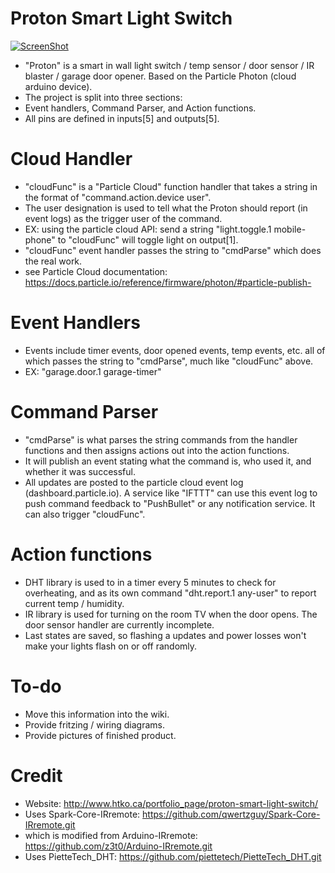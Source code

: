 # Proton Smart Light Switch
[![ScreenShot](http://www.htko.ca/wp-content/uploads/2016/04/Youtube-button.png)](https://youtu.be/7FFnYyeRKBw)
- "Proton" is a smart in wall light switch / temp sensor / door sensor / IR blaster / garage door opener. Based on the Particle Photon (cloud arduino device).
- The project is split into three sections:
- Event handlers, Command Parser, and Action functions.
- All pins are defined in inputs[5] and outputs[5].
# Cloud Handler
- "cloudFunc" is a "Particle Cloud" function handler that takes a string in the format of "command.action.device user". 
- The user designation is used to tell what the Proton should report (in event logs) as the trigger user of the command. 
- EX: using the particle cloud API: send a string "light.toggle.1 mobile-phone" to "cloudFunc" will toggle light on output[1].
- "cloudFunc" event handler passes the string to "cmdParse" which does the real work.
- see Particle Cloud documentation: https://docs.particle.io/reference/firmware/photon/#particle-publish-
# Event Handlers
- Events include timer events, door opened events, temp events, etc. all of which passes the string to "cmdParse", much like "cloudFunc" above.
- EX: "garage.door.1 garage-timer"
# Command Parser
- "cmdParse" is what parses the string commands from the handler functions and then assigns actions out into the action functions.
- It will publish an event stating what the command is, who used it, and whether it was successful.
- All updates are posted to the particle cloud event log (dashboard.particle.io). A service like "IFTTT" can use this event log to push command feedback to "PushBullet" or any notification service. It can also trigger "cloudFunc".
# Action functions
- DHT library is used to in a timer every 5 minutes to check for overheating, and as its own command "dht.report.1 any-user" to report current temp / humidity. 
- IR library is used for turning on the room TV when the door opens. The door sensor handler are currently incomplete.
- Last states are saved, so flashing a updates and power losses won't make your lights flash on or off randomly.
# To-do
- Move this information into the wiki.
- Provide fritzing / wiring diagrams.
- Provide pictures of finished product.
# Credit
- Website: http://www.htko.ca/portfolio_page/proton-smart-light-switch/
- Uses Spark-Core-IRremote: https://github.com/qwertzguy/Spark-Core-IRremote.git
- which is modified from Arduino-IRremote: https://github.com/z3t0/Arduino-IRremote.git
- Uses PietteTech_DHT: https://github.com/piettetech/PietteTech_DHT.git
